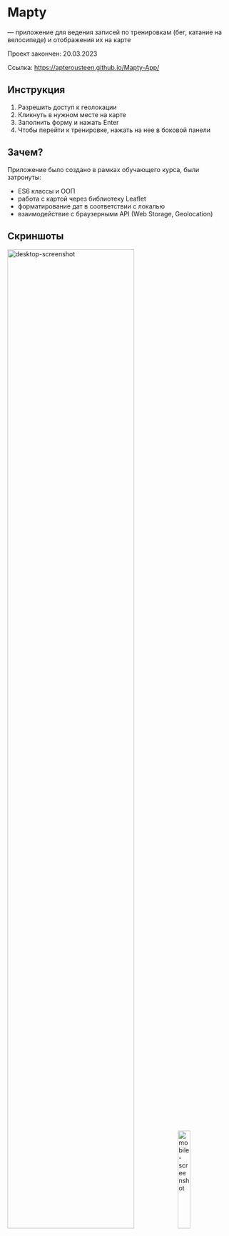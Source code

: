 # Mapty

— приложение для ведения записей по тренировкам (бег, катание на велосипеде) и отображения их на карте

Проект закончен: 20.03.2023

Ссылка: https://apterousteen.github.io/Mapty-App/

## Инструкция

1. Разрешить доступ к геолокации
2. Кликнуть в нужном месте на карте
3. Заполнить форму и нажать Enter
4. Чтобы перейти к тренировке, нажать на нее в боковой панели

## Зачем?

Приложение было создано в рамках обучающего курса, были затронуты:
- ES6 классы и ООП
- работа с картой через библиотеку Leaflet
- форматирование дат в соответствии с локалью
- взаимодействие с браузерными API (Web Storage, Geolocation)

## Скриншоты

<img src="https://github.com/apterousteen/Mapty-App/assets/71407842/d74518a2-1f7d-4ddb-ace9-47d2d24e8353" width="75%" alt="desktop-screenshot">
<img src="https://github.com/apterousteen/Mapty-App/assets/71407842/380060c3-3aad-4029-a5f7-c80ccade1770" width="23.7%" alt="mobile-screenshot">

